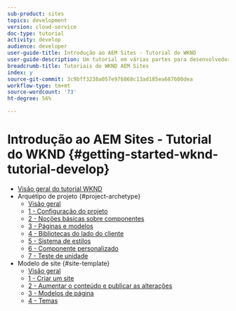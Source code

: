 ```yaml
---
sub-product: sites
topics: development
version: cloud-service
doc-type: tutorial
activity: develop
audience: developer
user-guide-title: Introdução ao AEM Sites - Tutorial do WKND
user-guide-description: Um tutorial em várias partes para desenvolvedores novos no AEM. Implemente um site AEM para uma marca fictícia de estilo de vida, a WKND.
breadcrumb-title: Tutoriais do WKND AEM Sites
index: y
source-git-commit: 3c9bff3238a057e976868c13ad185ea687600dea
workflow-type: tm+mt
source-wordcount: '73'
ht-degree: 56%

---
```



# Introdução ao AEM Sites - Tutorial do WKND {#getting-started-wknd-tutorial-develop}

+ [Visão geral do tutorial WKND](overview.md)
+ Arquétipo de projeto {#project-archetype}
   + [Visão geral](./project-archetype/overview.md)
   + [1 - Configuração do projeto](./project-archetype/project-setup.md)
   + [2 - Noções básicas sobre componentes](./project-archetype/component-basics.md)
   + [3 - Páginas e modelos](./project-archetype/pages-templates.md)
   + [4 - Bibliotecas do lado do cliente](./project-archetype/client-side-libraries.md)
   + [5 - Sistema de estilos](./project-archetype/style-system.md)
   + [6 - Componente personalizado](./project-archetype/custom-component.md)
   + [7 - Teste de unidade](./project-archetype/unit-testing.md)
+ Modelo de site {#site-template}
   + [Visão geral](./site-template/overview.md)
   + [1 - Criar um site](./site-template/create-site.md)
   + [2 - Aumentar o conteúdo e publicar as alterações](./site-template/author-content-publish.md)
   + [3 - Modelos de página](./site-template/page-templates.md)
   + [4 - Temas](./site-template/theming.md)
